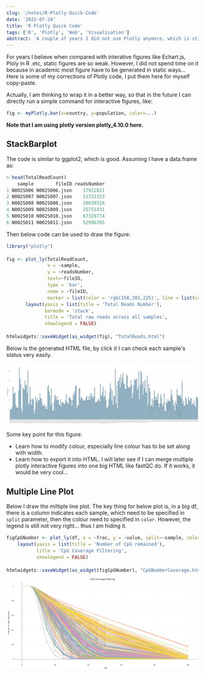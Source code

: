 ```yaml
---
slug: '/notes/R-Plotly-Quick-Code'
date: '2022-07-24'
title: 'R Plotly Quick Code'
tags: ['R', 'Plotly', 'Web', 'Visualisation']
abstract: 'A couple of years I did not use Plotly anymore, which is still such a good tool for interactive figure. Here are code I used to draw Plotly figures.'
---
```


For years I believe when compared with interative figures like Echart.js, Ploly in R .etc, static figures are so weak. However, I did not spend time on it because in academic most figure have to be generated in static ways... Here is some of my corrections of Plotly code, I put them here for myself copy-paste.

Actually, I am thinking to wrap it in a better way, so that in the future I can directly run a simple command for interactive figures, like:

```R
fig <- myPlotly.bar(x=country, y=population, color=...)
```

**Note that I am using plotly version plotly_4.10.0 here.**

## StackBarplot

The code is similar to ggplot2, which is good. Assuming I have a data.frame as:

```R
> head(TotalReadCount)
    sample        fileID readsNumber
1 N002S006 N002S006.json    17922821
2 N002S007 N002S007.json    21331323
3 N002S008 N002S008.json    20830328
4 N002S009 N002S009.json    25751431
5 N002S010 N002S010.json    67328774
6 N002S011 N002S011.json    52996705
```
Then below code can be used to draw the figure:
```R
library("plotly")

fig <- plot_ly(TotalReadCount,
               x = ~sample,
               y = ~readsNumber,
               text=~fileID,
               type = 'bar',
               name = ~fileID,
               marker = list(color = 'rgb(158,202,225)', line = list(color = 'black', width = 1))) %>%
       layout(yaxis = list(title = 'Total Reads Number'),
              barmode = 'stack',
              title = 'Total raw reads across all samples',
              showlegend = FALSE)

htmlwidgets::saveWidget(as_widget(fig), "TotalReads.html")
```

Below is the generated HTML file, by click it I can check each sample's status very easily.


![StackBarplot](./stackBarPlot.png)

Some key point for this figure:

* Learn how to modify colour, especially line colour has to be set along with width.
* Learn how to export it into HTML. I will later see if I can merge multiple plotly interactive figures into one big HTML like fastQC do. If it works, it would be very cool...

## Multiple Line Plot

Below I draw the miltiple line plot. The key thing for below plot is, in a big df, there is a column indicates each sample, which need to be specified in `split` parameter, then the colour need to specified in `color`. However, the legend is still not very right... thus I am hiding it.

```R
figCpGNumber <- plot_ly(df, x = ~frac, y = ~value, split=~sample, color=~run, type = 'scatter', mode = 'lines+markers') %>%      
    layout(yaxis = list(title = 'Number of CpG remained'),                    
           title = 'CpG Coverage Filtering',                                  
           showlegend = FALSE)                                                
                                                                              
htmlwidgets::saveWidget(as_widget(figCpGNumber), "CpGNumberCoverage.html")
```
![MultipleLinePlot](./multipleLinePlot.png)
